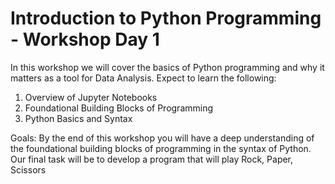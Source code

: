 # Introduction to Python Programming - Workshop Day 1

In this workshop we will cover the basics of Python programming and why it matters as a tool for Data Analysis. Expect to learn the following:

1. Overview of Jupyter Notebooks
2. Foundational Building Blocks of Programming
3. Python Basics and Syntax

Goals: By the end of this workshop you will have a deep understanding of the foundational building blocks of programming in the syntax of Python. Our final task will be to develop a program that will play Rock, Paper, Scissors
